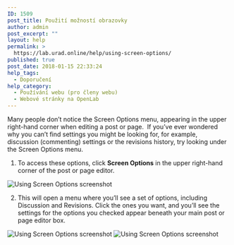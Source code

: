 ```yaml
---
ID: 1509
post_title: Použití možností obrazovky
author: admin
post_excerpt: ""
layout: help
permalink: >
  https://lab.urad.online/help/using-screen-options/
published: true
post_date: 2018-01-15 22:33:24
help_tags:
  - Doporučení
help_category:
  - Používání webu (pro členy webu)
  - Webové stránky na OpenLab
---
```

Many people don’t notice the Screen Options menu, appearing in the upper right-hand corner when editing a post or page.  If you’ve ever wondered why you can’t find settings you might be looking for, for example, discussion (commenting) settings or the revisions history, try looking under the Screen Options menu.

1. To access these options, click <strong>Screen Options</strong> in the upper right-hand corner of the post or page editor.

<img class="alignnone wp-image-8382 size-large" src="https://openlab.citytech.cuny.edu/wp-content/uploads/2014/03/Screen_Options_1-1024x370.png" alt="Using Screen Options screenshot" />

2. This will open a menu where you’ll see a set of options, including Discussion and Revisions. Click the ones you want, and you’ll see the settings for the options you checked appear beneath your main post or page editor box.

<img class="alignnone wp-image-8383 size-large" src="https://openlab.citytech.cuny.edu/wp-content/uploads/2014/03/Screen_Options_2-1024x283.png" alt="Using Screen Options screenshot" />

<img class="alignnone wp-image-8384 size-full" src="https://openlab.citytech.cuny.edu/wp-content/uploads/2014/03/Screen_Options_3.png" alt="Using Screen Options screenshot" />